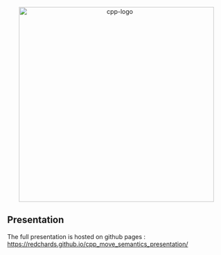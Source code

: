 <p align="center">
  <img src="https://upload.wikimedia.org/wikipedia/commons/thumb/1/18/ISO_C%2B%2B_Logo.svg/1024px-ISO_C%2B%2B_Logo.svg.png" alt="cpp-logo" width="450">
</p>

## Presentation
The full presentation is hosted on github pages : https://redchards.github.io/cpp_move_semantics_presentation/